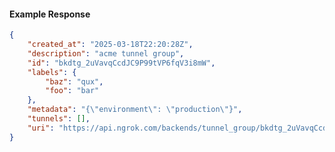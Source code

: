 <!-- Code generated for API Clients. DO NOT EDIT. -->

#### Example Response

```json
{
	"created_at": "2025-03-18T22:20:28Z",
	"description": "acme tunnel group",
	"id": "bkdtg_2uVavqCcdJC9P99tVP6fqV3i8mW",
	"labels": {
		"baz": "qux",
		"foo": "bar"
	},
	"metadata": "{\"environment\": \"production\"}",
	"tunnels": [],
	"uri": "https://api.ngrok.com/backends/tunnel_group/bkdtg_2uVavqCcdJC9P99tVP6fqV3i8mW"
}
```
